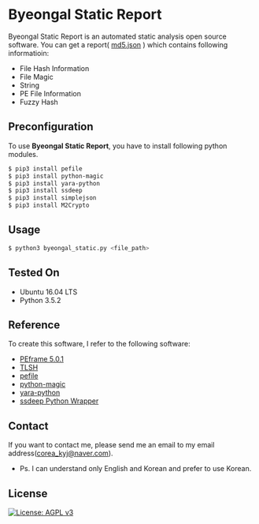 # Byeongal Static Report
Byeongal Static Report is an automated static analysis open source software. You can get a report( [md5.json](./7d148e220040de2fae1439fbc0e783ef344dceaea4757611722d8378a4938d0b.json) ) which contains following informatioin:
* File Hash Information
* File Magic
* String
* PE File Information
* Fuzzy Hash
## Preconfiguration
To use **Byeongal Static Report**, you have to install following python modules.
```bash
$ pip3 install pefile
$ pip3 install python-magic 
$ pip3 install yara-python
$ pip3 install ssdeep
$ pip3 install simplejson
$ pip3 install M2Crypto
```
## Usage
```bash
$ python3 byeongal_static.py <file_path> 
```

## Tested On
* Ubuntu 16.04 LTS
* Python 3.5.2

## Reference
To create this software, I refer to the following software:
* [PEframe 5.0.1](https://github.com/guelfoweb/peframe)
* [TLSH](https://github.com/trendmicro/tlsh)
* [pefile](https://github.com/erocarrera/pefile)
* [python-magic](https://github.com/ahupp/python-magic)
* [yara-python](https://github.com/VirusTotal/yara-python)
* [ssdeep Python Wrapper](https://github.com/DinoTools/python-ssdeep)
## Contact
If you want to contact me, please send me an email to my email address(corea_kyj@naver.com).
* Ps. I can understand only English and Korean and prefer to use Korean.

## License
[![License: AGPL v3](https://img.shields.io/badge/License-AGPL%20v3-blue.svg)](https://www.gnu.org/licenses/agpl-3.0)
